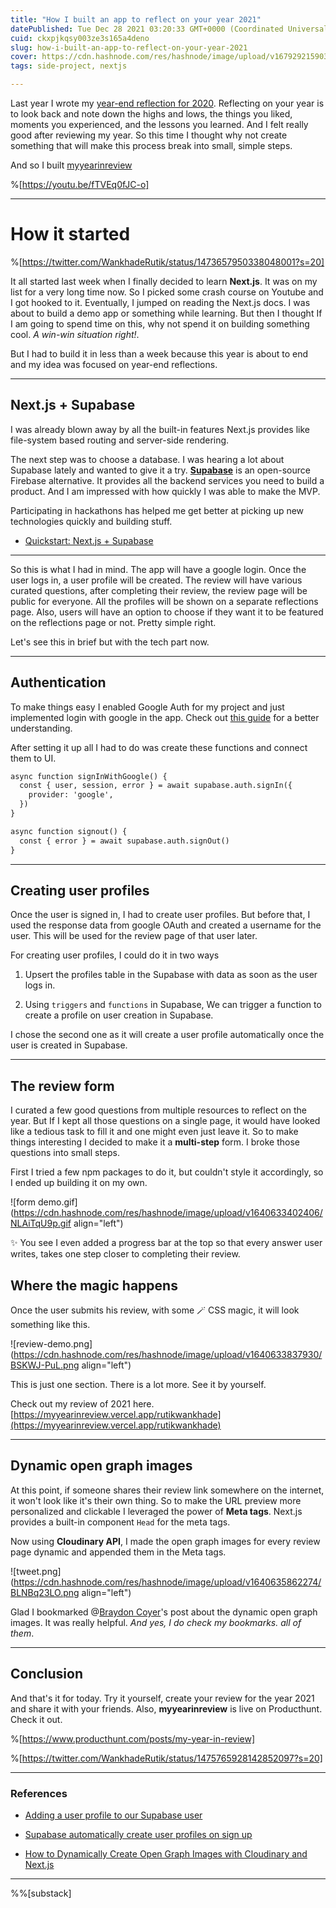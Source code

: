 ```yaml
---
title: "How I built an app to reflect on your year 2021"
datePublished: Tue Dec 28 2021 03:20:33 GMT+0000 (Coordinated Universal Time)
cuid: ckxpjkqsy003ze3s165a4deno
slug: how-i-built-an-app-to-reflect-on-your-year-2021
cover: https://cdn.hashnode.com/res/hashnode/image/upload/v1679292159030/a848dbb5-50e1-4100-9c64-f6a27e745a96.png
tags: side-project, nextjs

---
```


Last year I wrote my [year-end reflection for 2020](https://blog.rutikwankhade.dev/2020-a-year-end-reflection). Reflecting on your year is to look back and note down the highs and lows, the things you liked, moments you experienced, and the lessons you learned. And I felt really good after reviewing my year. So this time I thought why not create something that will make this process break into small, simple steps.

And so I built [myyearinreview](https://myyearinreview.vercel.app/)

%[https://youtu.be/fTVEq0fJC-o] 

---

# How it started

%[https://twitter.com/WankhadeRutik/status/1473657950338048001?s=20] 

It all started last week when I finally decided to learn **Next.js**. It was on my list for a very long time now. So I picked some crash course on Youtube and I got hooked to it. Eventually, I jumped on reading the Next.js docs. I was about to build a demo app or something while learning. But then I thought If I am going to spend time on this, why not spend it on building something cool. *A win-win situation right!*.

But I had to build it in less than a week because this year is about to end and my idea was focused on year-end reflections.

---

## Next.js + Supabase

I was already blown away by all the built-in features Next.js provides like file-system based routing and server-side rendering.

The next step was to choose a database. I was hearing a lot about Supabase lately and wanted to give it a try. [**Supabase**](https://supabase.com/) is an open-source Firebase alternative. It provides all the backend services you need to build a product. And I am impressed with how quickly I was able to make the MVP.

Participating in hackathons has helped me get better at picking up new technologies quickly and building stuff.

* [Quickstart: Next.js + Supabase](https://supabase.com/docs/guides/with-nextjs)
    

---

So this is what I had in mind. The app will have a google login. Once the user logs in, a user profile will be created. The review will have various curated questions, after completing their review, the review page will be public for everyone. All the profiles will be shown on a separate reflections page. Also, users will have an option to choose if they want it to be featured on the reflections page or not. Pretty simple right.

Let's see this in brief but with the tech part now.

---

## Authentication

To make things easy I enabled Google Auth for my project and just implemented login with google in the app. Check out [this guide](https://supabase.com/docs/guides/auth/auth-google) for a better understanding.

After setting it up all I had to do was create these functions and connect them to UI.

```xml
async function signInWithGoogle() {
  const { user, session, error } = await supabase.auth.signIn({
    provider: 'google',
  })
}

async function signout() {
  const { error } = await supabase.auth.signOut()
}
```

---

## Creating user profiles

Once the user is signed in, I had to create user profiles. But before that, I used the response data from google OAuth and created a username for the user. This will be used for the review page of that user later.

For creating user profiles, I could do it in two ways

1. Upsert the profiles table in the Supabase with data as soon as the user logs in.
    
2. Using `triggers` and `functions` in Supabase, We can trigger a function to create a profile on user creation in Supabase.
    

I chose the second one as it will create a user profile automatically once the user is created in Supabase.

---

## The review form

I curated a few good questions from multiple resources to reflect on the year. But If I kept all those questions on a single page, it would have looked like a tedious task to fill it and one might even just leave it. So to make things interesting I decided to make it a **multi-step** form. I broke those questions into small steps.

First I tried a few npm packages to do it, but couldn't style it accordingly, so I ended up building it on my own.

![form demo.gif](https://cdn.hashnode.com/res/hashnode/image/upload/v1640633402406/NLAiTqU9p.gif align="left")

✨ You see I even added a progress bar at the top so that every answer user writes, takes one step closer to completing their review.

## Where the magic happens

Once the user submits his review, with some 🪄 CSS magic, it will look something like this.

![review-demo.png](https://cdn.hashnode.com/res/hashnode/image/upload/v1640633837930/BSKWJ-PuL.png align="left")

This is just one section. There is a lot more. See it by yourself.

Check out my review of 2021 here. [https://myyearinreview.vercel.app/rutikwankhade](https://myyearinreview.vercel.app/rutikwankhade)

---

## Dynamic open graph images

At this point, if someone shares their review link somewhere on the internet, it won't look like it's their own thing. So to make the URL preview more personalized and clickable I leveraged the power of **Meta tags**. Next.js provides a built-in component `Head` for the meta tags.

Now using **Cloudinary API**, I made the open graph images for every review page dynamic and appended them in the Meta tags.

![tweet.png](https://cdn.hashnode.com/res/hashnode/image/upload/v1640635862274/BLNBq23LO.png align="left")

Glad I bookmarked @[Braydon Coyer](@braydoncoyer)'s post about the dynamic open graph images. It was really helpful. *And yes, I do check my bookmarks. all of them*.

---

## Conclusion

And that's it for today. Try it yourself, create your review for the year 2021 and share it with your friends. Also, **myyearinreview** is live on Producthunt. Check it out.

%[https://www.producthunt.com/posts/my-year-in-review] 

%[https://twitter.com/WankhadeRutik/status/1475765928142852097?s=20] 

---

### References

* [Adding a user profile to our Supabase user](https://h.daily-dev-tips.com/adding-a-user-profile-to-our-supabase-user)
    
* [Supabase automatically create user profiles on sign up](https://h.daily-dev-tips.com/supabase-automatically-create-user-profiles-on-sign-up)
    
* [How to Dynamically Create Open Graph Images with Cloudinary and Next.js](https://blog.braydoncoyer.dev/how-to-dynamically-create-open-graph-images-with-cloudinary-and-nextjs)
    

---

%%[substack]